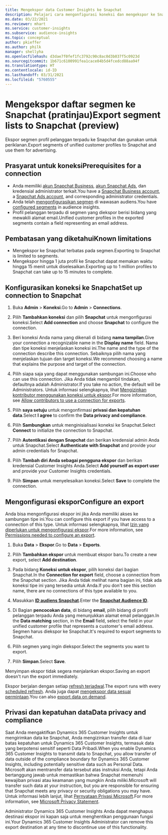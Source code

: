 ```yaml
---
title: Mengekspor data Customer Insights ke Snapchat
description: Pelajari cara mengonfigurasi koneksi dan mengekspor ke Snapchat.
ms.date: 03/22/2021
ms.reviewer: mhart
ms.service: customer-insights
ms.subservice: audience-insights
ms.topic: conceptual
author: pkieffer
ms.author: philk
manager: shellyha
ms.openlocfilehash: d3dae7f0fef1fc3792c90c8ac0d3b037f5c0923d
ms.sourcegitcommit: 1b671c6100991fea1cace04b5d4fcedcd88aa94f
ms.translationtype: HT
ms.contentlocale: id-ID
ms.lasthandoff: 03/31/2021
ms.locfileid: "5760555"
---
```

# <a name="export-segment-lists-to-snapchat-preview"></a><span data-ttu-id="70df6-103">Mengekspor daftar segmen ke Snapchat (pratinjau)</span><span class="sxs-lookup"><span data-stu-id="70df6-103">Export segment lists to Snapchat (preview)</span></span>

<span data-ttu-id="70df6-104">Ekspor segmen profil pelanggan terpadu ke Snapchat dan gunakan untuk periklanan.</span><span class="sxs-lookup"><span data-stu-id="70df6-104">Export segments of unified customer profiles to Snapchat and use them for advertising.</span></span> 

## <a name="prerequisites-for-a-connection"></a><span data-ttu-id="70df6-105">Prasyarat untuk koneksi</span><span class="sxs-lookup"><span data-stu-id="70df6-105">Prerequisites for a connection</span></span>

-   <span data-ttu-id="70df6-106">Anda memiliki [akun Snapchat Business](https://business.snapchat.com/), [akun Snapchat Ads](https://ads.snapchat.com/), dan kredensial administrator terkait.</span><span class="sxs-lookup"><span data-stu-id="70df6-106">You have a [Snapchat Business account](https://business.snapchat.com/), a [Snapchat Ads account](https://ads.snapchat.com/), and corresponding administrator credentials.</span></span>
-   <span data-ttu-id="70df6-107">Anda telah [mengonfigurasikan segmen](segments.md) di wawasan audiens.</span><span class="sxs-lookup"><span data-stu-id="70df6-107">You have [configured segments](segments.md) in audience insights.</span></span>
-   <span data-ttu-id="70df6-108">Profil pelanggan terpadu di segmen yang diekspor berisi bidang yang mewakili alamat email.</span><span class="sxs-lookup"><span data-stu-id="70df6-108">Unified customer profiles in the exported segments contain a field representing an email address.</span></span>

## <a name="known-limitations"></a><span data-ttu-id="70df6-109">Pembatasan yang diketahui</span><span class="sxs-lookup"><span data-stu-id="70df6-109">Known limitations</span></span>

- <span data-ttu-id="70df6-110">Mengekspor ke Snapchat terbatas pada segmen.</span><span class="sxs-lookup"><span data-stu-id="70df6-110">Exporting to Snapchat is limited to segments.</span></span>
- <span data-ttu-id="70df6-111">Mengekspor hingga 1 juta profil ke Snapchat dapat memakan waktu hingga 15 menit untuk diselesaikan.</span><span class="sxs-lookup"><span data-stu-id="70df6-111">Exporting up to 1 million profiles to Snapchat can take up to 15 minutes to complete.</span></span> 

## <a name="set-up-connection-to-snapchat"></a><span data-ttu-id="70df6-112">Konfigurasikan koneksi ke Snapchat</span><span class="sxs-lookup"><span data-stu-id="70df6-112">Set up connection to Snapchat</span></span>

1. <span data-ttu-id="70df6-113">Buka **Admin** > **Koneksi**.</span><span class="sxs-lookup"><span data-stu-id="70df6-113">Go to **Admin** > **Connections**.</span></span>

1. <span data-ttu-id="70df6-114">Pilih **Tambahkan koneksi** dan pilih **Snapchat** untuk mengonfigurasi koneksi.</span><span class="sxs-lookup"><span data-stu-id="70df6-114">Select **Add connection** and choose **Snapchat** to configure the connection.</span></span>

1. <span data-ttu-id="70df6-115">Beri koneksi Anda nama yang dikenali di bidang **nama tampilan**.</span><span class="sxs-lookup"><span data-stu-id="70df6-115">Give your connection a recognizable name in the **Display name** field.</span></span> <span data-ttu-id="70df6-116">Nama dan tipe koneksi menjelaskan koneksi ini.</span><span class="sxs-lookup"><span data-stu-id="70df6-116">The name and the type of the connection describe this connection.</span></span> <span data-ttu-id="70df6-117">Sebaiknya pilih nama yang menjelaskan tujuan dan target koneksi.</span><span class="sxs-lookup"><span data-stu-id="70df6-117">We recommend choosing a name that explains the purpose and target of the connection.</span></span>

1. <span data-ttu-id="70df6-118">Pilih siapa saja yang dapat menggunakan sambungan ini.</span><span class="sxs-lookup"><span data-stu-id="70df6-118">Choose who can use this connection.</span></span> <span data-ttu-id="70df6-119">Jika Anda tidak mengambil tindakan, defaultnya adalah Administrator.</span><span class="sxs-lookup"><span data-stu-id="70df6-119">If you take no action, the default will be Administrators.</span></span> <span data-ttu-id="70df6-120">Untuk informasi selengkapnya, lihat [Mengizinkan kontributor menggunakan koneksi untuk ekspor](connections.md#allow-contributors-to-use-a-connection-for-exports).</span><span class="sxs-lookup"><span data-stu-id="70df6-120">For more information, see [Allow contributors to use a connection for exports](connections.md#allow-contributors-to-use-a-connection-for-exports).</span></span>

1. <span data-ttu-id="70df6-121">Pilih **saya setuju** untuk mengonfirmasi **privasi dan kepatuhan data**.</span><span class="sxs-lookup"><span data-stu-id="70df6-121">Select **I agree** to confirm the **Data privacy and compliance**.</span></span>

1. <span data-ttu-id="70df6-122">Pilih **Sambungkan** untuk menginisialisasi koneksi ke Snapchat.</span><span class="sxs-lookup"><span data-stu-id="70df6-122">Select **Connect** to initialize the connection to Snapchat.</span></span>

1. <span data-ttu-id="70df6-123">Pilih **Autentikasi dengan Snapchat** dan berikan kredensial admin Anda untuk Snapchat.</span><span class="sxs-lookup"><span data-stu-id="70df6-123">Select **Authenticate with Snapchat** and provide your admin credentials for Snapchat.</span></span> 

1. <span data-ttu-id="70df6-124">Pilih **Tambah diri Anda sebagai pengguna ekspor** dan berikan kredensial Customer Insights Anda.</span><span class="sxs-lookup"><span data-stu-id="70df6-124">Select **Add yourself as export user** and provide your Customer Insights credentials.</span></span>

1. <span data-ttu-id="70df6-125">Pilih **Simpan** untuk menyelesaikan koneksi.</span><span class="sxs-lookup"><span data-stu-id="70df6-125">Select **Save** to complete the connection.</span></span>

## <a name="configure-an-export"></a><span data-ttu-id="70df6-126">Mengonfigurasi ekspor</span><span class="sxs-lookup"><span data-stu-id="70df6-126">Configure an export</span></span>

<span data-ttu-id="70df6-127">Anda bisa mengonfigurasi ekspor ini jika Anda memiliki akses ke sambungan tipe ini.</span><span class="sxs-lookup"><span data-stu-id="70df6-127">You can configure this export if you have access to a connection of this type.</span></span> <span data-ttu-id="70df6-128">Untuk informasi selengkapnya, lihat [Izin yang diperlukan untuk mengonfigurasi ekspor](export-destinations.md#set-up-a-new-export).</span><span class="sxs-lookup"><span data-stu-id="70df6-128">For more information, see [Permissions needed to configure an export](export-destinations.md#set-up-a-new-export).</span></span>

1. <span data-ttu-id="70df6-129">Buka **Data** > **Ekspor**.</span><span class="sxs-lookup"><span data-stu-id="70df6-129">Go to **Data** > **Exports**.</span></span>

1. <span data-ttu-id="70df6-130">Pilih **Tambahkan ekspor** untuk membuat ekspor baru.</span><span class="sxs-lookup"><span data-stu-id="70df6-130">To create a new export, select **Add destination**.</span></span>

1. <span data-ttu-id="70df6-131">Pada bidang **Koneksi untuk ekspor**, pilih koneksi dari bagian Snapchat.</span><span class="sxs-lookup"><span data-stu-id="70df6-131">In the **Connection for export** field, choose a connection from the Snapchat section.</span></span> <span data-ttu-id="70df6-132">Jika Anda tidak melihat nama bagian ini, tidak ada koneksi tipe ini yang tersedia untuk Anda.</span><span class="sxs-lookup"><span data-stu-id="70df6-132">If you don't see this section name, there are no connections of this type available to you.</span></span>

1. <span data-ttu-id="70df6-133">Masukkan [**ID audiens Snapchat**](https://businesshelp.snapchat.com/s/article/custom-audiences).</span><span class="sxs-lookup"><span data-stu-id="70df6-133">Enter the [**Snapchat Audience ID**](https://businesshelp.snapchat.com/s/article/custom-audiences).</span></span>

1. <span data-ttu-id="70df6-134">Di Bagian **pencocokan data**, di bidang **email**, pilih bidang di profil pelanggan terpadu Anda yang menunjukkan alamat email pelanggan.</span><span class="sxs-lookup"><span data-stu-id="70df6-134">In the **Data matching** section, in the **Email** field, select the field in your unified customer profile that represents a customer's email address.</span></span> <span data-ttu-id="70df6-135">Segmen harus diekspor ke Snapchat.</span><span class="sxs-lookup"><span data-stu-id="70df6-135">It's required to export segments to Snapchat.</span></span>

1. <span data-ttu-id="70df6-136">Pilih segmen yang ingin diekspor.</span><span class="sxs-lookup"><span data-stu-id="70df6-136">Select the segments you want to export.</span></span> 

1. <span data-ttu-id="70df6-137">Pilih **Simpan**.</span><span class="sxs-lookup"><span data-stu-id="70df6-137">Select **Save**.</span></span>

<span data-ttu-id="70df6-138">Menyimpan ekspor tidak segera menjalankan ekspor.</span><span class="sxs-lookup"><span data-stu-id="70df6-138">Saving an export doesn't run the export immediately.</span></span>

<span data-ttu-id="70df6-139">Ekspor berjalan dengan setiap [refresh terjadwal](system.md#schedule-tab).</span><span class="sxs-lookup"><span data-stu-id="70df6-139">The export runs with every [scheduled refresh](system.md#schedule-tab).</span></span> <span data-ttu-id="70df6-140">Anda juga dapat [mengekspor data sesuai permintaan](export-destinations.md#run-exports-on-demand).</span><span class="sxs-lookup"><span data-stu-id="70df6-140">You can also [export data on demand](export-destinations.md#run-exports-on-demand).</span></span> 


## <a name="data-privacy-and-compliance"></a><span data-ttu-id="70df6-141">Privasi dan kepatuhan data</span><span class="sxs-lookup"><span data-stu-id="70df6-141">Data privacy and compliance</span></span>

<span data-ttu-id="70df6-142">Saat Anda mengaktifkan Dynamics 365 Customer Insights untuk mengirimkan data ke Snapchat, Anda mengizinkan transfer data di luar batas kepatuhan untuk Dynamics 365 Customer Insights, termasuk data yang berpotensi sensitif seperti Data Pribadi.</span><span class="sxs-lookup"><span data-stu-id="70df6-142">When you enable Dynamics 365 Customer Insights to transmit data to Snapchat, you allow transfer of data outside of the compliance boundary for Dynamics 365 Customer Insights, including potentially sensitive data such as Personal Data.</span></span> <span data-ttu-id="70df6-143">Microsoft akan mentransfer data tersebut atas instruksi Anda, tetapi Anda bertanggung jawab untuk memastikan bahwa Snapchat memenuhi kewajiban privasi atau keamanan yang mungkin Anda miliki.</span><span class="sxs-lookup"><span data-stu-id="70df6-143">Microsoft will transfer such data at your instruction, but you are responsible for ensuring that Snapchat meets any privacy or security obligations you may have.</span></span> <span data-ttu-id="70df6-144">Untuk informasi lebih lanjut, lihat [Pernyataan Privasi Microsoft](https://go.microsoft.com/fwlink/?linkid=396732).</span><span class="sxs-lookup"><span data-stu-id="70df6-144">For more information, see [Microsoft Privacy Statement](https://go.microsoft.com/fwlink/?linkid=396732).</span></span>

<span data-ttu-id="70df6-145">Administrator Dynamics 365 Customer Insights Anda dapat menghapus destinasi ekspor ini kapan saja untuk menghentikan penggunaan fungsi ini.</span><span class="sxs-lookup"><span data-stu-id="70df6-145">Your Dynamics 365 Customer Insights Administrator can remove this export destination at any time to discontinue use of this functionality.</span></span>
